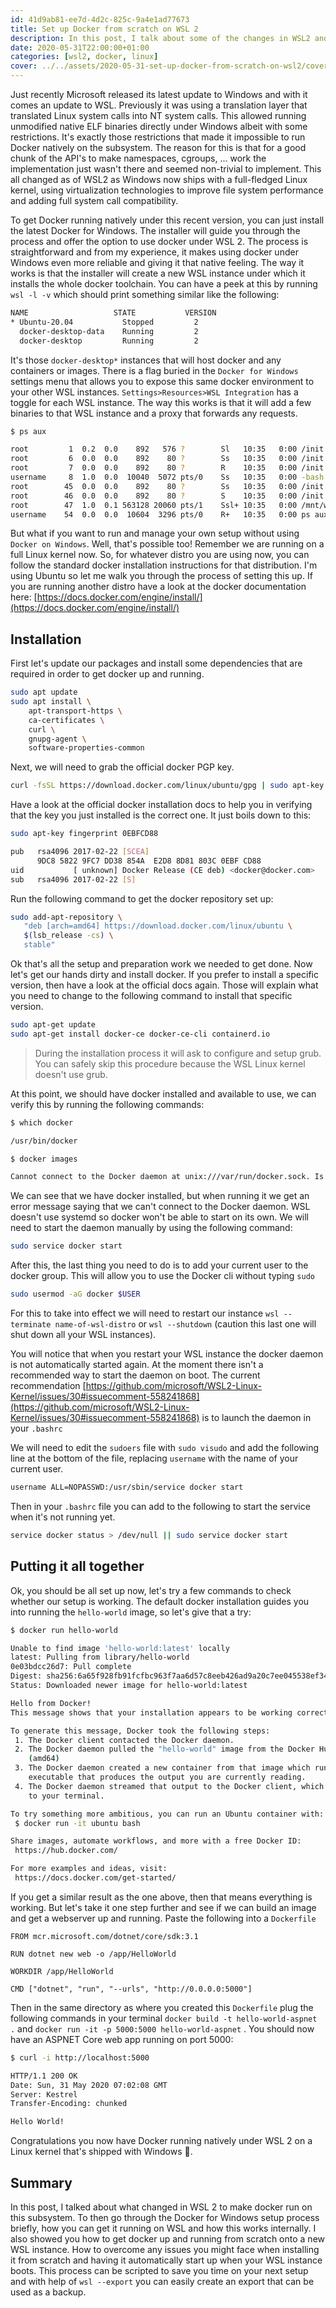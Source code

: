 ```yaml
---
id: 41d9ab81-ee7d-4d2c-825c-9a4e1ad77673
title: Set up Docker from scratch on WSL 2
description: In this post, I talk about some of the changes in WSL2 and how it allows you to run a wider range of applications. Then I walk through the process of setting up docker from scratch and how this compares to using Docker for Windows
date: 2020-05-31T22:00:00+01:00
categories: [wsl2, docker, linux]
cover: ../../assets/2020-05-31-set-up-docker-from-scratch-on-wsl2/cover.jpg
---
```


Just recently Microsoft released its latest update to Windows and with it comes an update to WSL. Previously it was using a translation layer that translated Linux system calls into NT system calls. This allowed running unmodified native ELF binaries directly under Windows albeit with some restrictions. It's exactly those restrictions that made it impossible to run Docker natively on the subsystem. The reason for this is that for a good chunk of the API's to make namespaces, cgroups, ... work the implementation just wasn't there and seemed non-trivial to implement. This all changed as of WSL2 as Windows now ships with a full-fledged Linux kernel, using virtualization technologies to improve file system performance and adding full system call compatibility. 

To get Docker running natively under this recent version, you can just install the latest Docker for Windows. The installer will guide you through the process and offer the option to use docker under WSL 2. The process is straightforward and from my experience, it makes using docker under Windows even more reliable and giving it that native feeling. The way it works is that the installer will create a new WSL instance under which it installs the whole docker toolchain. You can have a peek at this by running `wsl -l -v` which should print something similar like the following:

```bash
NAME                   STATE           VERSION
* Ubuntu-20.04           Stopped         2
  docker-desktop-data    Running         2
  docker-desktop         Running         2
```

It's those `docker-desktop*` instances that will host docker and any containers or images. There is a flag buried in the `Docker for Windows` settings menu that allows you to expose this same docker environment to your other WSL instances. `Settings>Resources>WSL Integration` has a toggle for each WSL instance. The way this works is that it will add a few binaries to that WSL instance and a proxy that forwards any requests. 

```bash
$ ps aux

root         1  0.2  0.0    892   576 ?        Sl   10:35   0:00 /init
root         6  0.0  0.0    892    80 ?        Ss   10:35   0:00 /init
root         7  0.0  0.0    892    80 ?        R    10:35   0:00 /init
username     8  1.0  0.0  10040  5072 pts/0    Ss   10:35   0:00 -bash
root        45  0.0  0.0    892    80 ?        Ss   10:35   0:00 /init
root        46  0.0  0.0    892    80 ?        S    10:35   0:00 /init
root        47  1.0  0.1 563128 20060 pts/1    Ssl+ 10:35   0:00 /mnt/wsl/docker-desktop/docker-desktop-proxy --distro-name Ubuntu-20.04 --docker-desktop-ro
username    54  0.0  0.0  10604  3296 pts/0    R+   10:35   0:00 ps aux
```

But what if you want to run and manage your own setup without using `Docker on Windows`. Well, that's possible too! Remember we are running on a full Linux kernel now. So, for whatever distro you are using now, you can follow the standard docker installation instructions for that distribution. I'm using Ubuntu so let me walk you through the process of setting this up. If you are running another distro have a look at the docker documentation here: [https://docs.docker.com/engine/install/](https://docs.docker.com/engine/install/)

## Installation

First let's update our packages and install some dependencies that are required in order to get docker up and running.

```bash
sudo apt update
sudo apt install \
    apt-transport-https \
    ca-certificates \
    curl \
    gnupg-agent \
    software-properties-common
```

Next, we will need to grab the official docker PGP key.

```bash
curl -fsSL https://download.docker.com/linux/ubuntu/gpg | sudo apt-key add -
```

Have a look at the official docker installation docs to help you in verifying that the key you just installed is the correct one. It just boils down to this:

```bash
sudo apt-key fingerprint 0EBFCD88

pub   rsa4096 2017-02-22 [SCEA]
      9DC8 5822 9FC7 DD38 854A  E2D8 8D81 803C 0EBF CD88
uid           [ unknown] Docker Release (CE deb) <docker@docker.com>
sub   rsa4096 2017-02-22 [S]
```

Run the following command to get the docker repository set up:

```bash
sudo add-apt-repository \
   "deb [arch=amd64] https://download.docker.com/linux/ubuntu \
   $(lsb_release -cs) \
   stable"
```

Ok that's all the setup and preparation work we needed to get done. Now let's get our hands dirty and install docker. If you prefer to install a specific version, then have a look at the official docs again. Those will explain what you need to change to the following command to install that specific version.

```bash
sudo apt-get update
sudo apt-get install docker-ce docker-ce-cli containerd.io
```

> During the installation process it will ask to configure and setup grub. You can safely skip this procedure because the WSL Linux kernel doesn't use grub.

At this point, we should have docker installed and available to use, we can verify this by running the following commands:

```bash
$ which docker

/usr/bin/docker

$ docker images

Cannot connect to the Docker daemon at unix:///var/run/docker.sock. Is the docker daemon running?
```

We can see that we have docker installed, but when running it we get an error message saying that we can't connect to the Docker daemon. WSL doesn't use systemd so docker won't be able to start on its own. We will need to start the daemon manually by using the following command:

```bash
sudo service docker start
```

After this, the last thing you need to do is to add your current user to the docker group. This will allow you to use the Docker cli without typing `sudo`

```bash
sudo usermod -aG docker $USER
```

For this to take into effect we will need to restart our instance `wsl --terminate name-of-wsl-distro` or `wsl --shutdown` (caution this last one will shut down all your WSL instances). 

You will notice that when you restart your WSL instance the docker daemon is not automatically started again. At the moment there isn't a recommended way to start the daemon on boot. The current recommendation [https://github.com/microsoft/WSL2-Linux-Kernel/issues/30#issuecomment-558241868](https://github.com/microsoft/WSL2-Linux-Kernel/issues/30#issuecomment-558241868) is to launch the daemon in your `.bashrc`

We will need to edit the `sudoers` file with `sudo visudo` and add the following line at the bottom of the file, replacing `username` with the name of your current user.

```bash
username ALL=NOPASSWD:/usr/sbin/service docker start
```

Then in your `.bashrc` file you can add to the following to start the service when it's not running yet.

```bash
service docker status > /dev/null || sudo service docker start
```

## Putting it all together

Ok, you should be all set up now, let's try a few commands to check whether our setup is working. The default docker installation guides you into running the `hello-world` image, so let's give that a try:

```bash
$ docker run hello-world

Unable to find image 'hello-world:latest' locally
latest: Pulling from library/hello-world
0e03bdcc26d7: Pull complete
Digest: sha256:6a65f928fb91fcfbc963f7aa6d57c8eeb426ad9a20c7ee045538ef34847f44f1
Status: Downloaded newer image for hello-world:latest

Hello from Docker!
This message shows that your installation appears to be working correctly.

To generate this message, Docker took the following steps:
 1. The Docker client contacted the Docker daemon.
 2. The Docker daemon pulled the "hello-world" image from the Docker Hub.
    (amd64)
 3. The Docker daemon created a new container from that image which runs the
    executable that produces the output you are currently reading.
 4. The Docker daemon streamed that output to the Docker client, which sent it
    to your terminal.

To try something more ambitious, you can run an Ubuntu container with:
 $ docker run -it ubuntu bash

Share images, automate workflows, and more with a free Docker ID:
 https://hub.docker.com/

For more examples and ideas, visit:
 https://docs.docker.com/get-started/
```

If you get a similar result as the one above, then that means everything is working. But let's take it one step further and see if we can build an image and get a webserver up and running. Paste the following into a `Dockerfile`

```docker
FROM mcr.microsoft.com/dotnet/core/sdk:3.1

RUN dotnet new web -o /app/HelloWorld

WORKDIR /app/HelloWorld

CMD ["dotnet", "run", "--urls", "http://0.0.0.0:5000"]
```

Then in the same directory as where you created this `Dockerfile` plug the following commands in your terminal `docker build -t hello-world-aspnet .` and `docker run -it -p 5000:5000 hello-world-aspnet` .  You should now have an ASPNET Core web app running on port 5000:

```bash
$ curl -i http://localhost:5000

HTTP/1.1 200 OK
Date: Sun, 31 May 2020 07:02:08 GMT
Server: Kestrel
Transfer-Encoding: chunked

Hello World!
```

Congratulations you now have Docker running natively under WSL 2 on a Linux kernel that's shipped with Windows 🤯.

## Summary

In this post, I talked about what changed in WSL 2 to make docker run on this subsystem. To then go through the Docker for Windows setup process briefly, how you can get it running on WSL and how this works internally. I also showed you how to get docker up and running from scratch onto a new WSL instance. How to overcome any issues you might face when installing it from scratch and having it automatically start up when your WSL instance boots. This process can be scripted to save you time on your next setup and with help of `wsl --export` you can easily create an export that can be used as a backup.